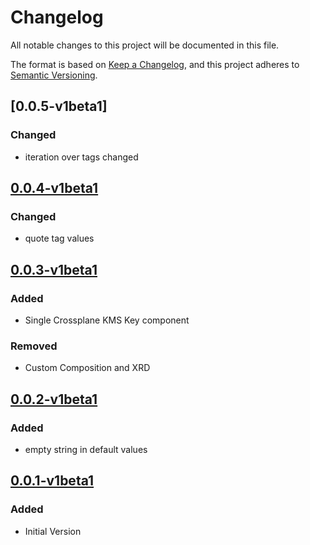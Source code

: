 # Changelog

All notable changes to this project will be documented in this file.

The format is based on [Keep a Changelog](https://keepachangelog.com/en/1.0.0/),
and this project adheres to [Semantic Versioning](https://semver.org/spec/v2.0.0.html).

## [0.0.5-v1beta1]

### Changed

* iteration over tags changed

## [0.0.4-v1beta1]

### Changed

* quote tag values

## [0.0.3-v1beta1]

### Added

* Single Crossplane KMS Key component

### Removed

* Custom Composition and XRD

## [0.0.2-v1beta1]

### Added

* empty string in default values

## [0.0.1-v1beta1]

### Added

* Initial Version

[0.0.1-v1beta1]: https://github.com/DVPE-cloud/wadtfy-custom-components/tree/tenantfilesystem-abstraction-0.0.1-v1beta1/charts/v1beta1/tenantfilesystem-abstraction
[0.0.2-v1beta1]: https://github.com/DVPE-cloud/wadtfy-custom-components/tree/tenantfilesystem-abstraction-0.0.2-v1beta1/charts/v1beta1/tenantfilesystem-abstraction
[0.0.3-v1beta1]: https://github.com/DVPE-cloud/wadtfy-custom-components/tree/tenantfilesystem-abstraction-0.0.3-v1beta1/charts/v1beta1/tenantfilesystem-abstraction
[0.0.4-v1beta1]: https://github.com/DVPE-cloud/wadtfy-custom-components/tree/tenantfilesystem-abstraction-0.0.4-v1beta1/charts/v1beta1/tenantfilesystem-abstraction

